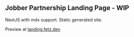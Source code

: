 ## Jobber Partnership Landing Page - WIP
NextJS with mdx support. Static generated site.

Preview at [landing.fetz.dev](https://landing.fetz.dev)
